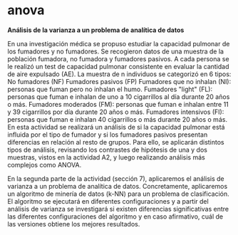 # anova
<b>Análisis de la varianza a un problema de analítica de datos</b>


En una investigación médica se propuso estudiar la capacidad pulmonar de los fumadores y no fumadores. Se recogieron datos de una muestra de la población fumadora, no fumadora y fumadores pasivos. A cada persona se le realizó un test de capacidad pulmonar consistente en evaluar la cantidad de aire expulsado
(AE). La muestra de n individuos se categorizó en 6 tipos: No fumadores (NF)
Fumadores pasivos (FP)
Fumadores que no inhalan (NI): personas que fuman pero no inhalan el humo.
Fumadores "light" (FL): personas que fuman e inhalan de uno a 10 cigarrillos al día durante 20 años o más.
Fumadores moderados (FM): personas que fuman e inhalan entre 11 y 39 cigarrillos por día durante 20 años o más.
Fumadores intensivos (FI): personas que fuman e inhalan 40 cigarrillos o más durante 20 años o más.
En esta actividad se realizará un análisis de si la capacidad pulmonar está influida por el tipo de fumador y si los fumadores pasivos presentan diferencias en relación al resto de grupos. Para ello, se aplicarán distintos tipos de análisis, revisando los contrastes de hipótesis de una y dos muestras, vistos en la actividad A2, y luego realizando análisis más complejos como ANOVA.

En la segunda parte de la actividad (sección 7), aplicaremos el análisis de varianza a un problema de analítica de datos. Concretamente, aplicaremos un algoritmo de minería de datos (k-NN) para un problema de clasificación. El algoritmo se ejecutará en diferentes configuraciones y a partir del análisis de varianza se investigará si existen diferencias significativas entre las diferentes configuraciones del algoritmo y en caso afirmativo, cuál de las versiones obtiene los mejores resultados.
